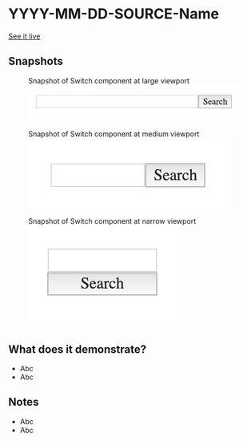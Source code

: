 # YYYY-MM-DD-SOURCE-Name

[See it live](https://jfhector.github.io/cheat-sheets/code_examples/YYYY-MM-DD-SOURCE-Name/)

## Snapshots

<figure>
  <figcaption>Snapshot of Switch component at large viewport</figcaption>
  <img src="./snapshots/s1.png">
</figure>

<figure>
  <figcaption>Snapshot of Switch component at medium viewport</figcaption>
  <img src="./snapshots/s2.png">
</figure>

<figure>
  <figcaption>Snapshot of Switch component at narrow viewport</figcaption>
  <img src="./snapshots/s3.png">
</figure>

## What does it demonstrate?

* Abc
* Abc

## Notes

* Abc
* Abc
